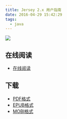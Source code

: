 ```yaml
---
title: Jersey 2.x 用户指南
date: 2016-04-29 15:42:29
tags:
  - java
---
```


![](https://ek8whxe.cloudimg.io/s/width/226/https://www.gitbook.com/cover/book/waylau/jersey-2-user-guide.jpg)

<!--more-->

## 在线阅读 ##

+ [在线阅读](https://www.gitbook.com/book/waylau/jersey-2-user-guide/details)

## 下载 ##

+ [PDF格式](https://www.gitbook.com/download/pdf/book/waylau/jersey-2-user-guide)
+ [EPUB格式](https://www.gitbook.com/download/epub/book/waylau/jersey-2-user-guide)
+ [MOBI格式](https://www.gitbook.com/download/mobi/book/waylau/jersey-2-user-guide)
